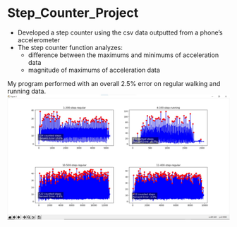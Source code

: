 # Step_Counter_Project
- Developed a step counter using the csv data outputted from a phone’s accelerometer
- The step counter function analyzes:
  - difference between the maximums and minimums of acceleration data
  - magnitude of maximums of acceleration data

My program performed with an overall 2.5% error on regular walking and running data.
![Image of Step Counter Graphs](StepCounterGraphs.jpg)
